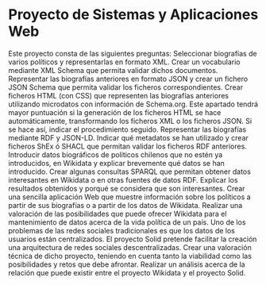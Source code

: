 # Proyecto de Sistemas y Aplicaciones Web
Este proyecto consta de las siguientes  preguntas:
Seleccionar biografías de varios políticos y representarlas en formato XML. Crear un vocabulario mediante XML Schema que permita validar dichos documentos. 
Representar las biografías anteriores en formato JSON y crear un fichero JSON Schema que permita validar los ficheros correspondientes.
Crear ficheros HTML (con CSS) que representen las biografías anteriores utilizando microdatos con información de Schema.org. Este apartado tendrá mayor puntuación si la generación de los ficheros HTML se hace automáticamente, transformando los ficheros XML o los ficheros JSON. Si se hace así, indicar el procedimiento seguido.
Representar las biografías mediante RDF y JSON-LD. Indicar qué metadatos se han utilizado y crear ficheros ShEx ó SHACL que permitan validar los ficheros RDF anteriores.
Introducir datos biográficos de políticos chilenos que no estén ya introducidos, en Wikidata y explicar brevemente qué datos se han introducido.
Crear algunas consultas SPARQL que permitan obtener datos interesantes en Wikidata o en otras fuentes de datos RDF. Explicar los resultados obtenidos y porqué se considera que son interesantes.
Crear una sencilla aplicación Web que muestre información sobre los políticos a partir de sus biografías o a partir de los datos de Wikidata.
Realizar una valoración de las posibilidades que puede ofrecer Wikidata para el mantenimiento de datos acerca de la vida política de un país.
Uno de los problemas de las redes sociales tradicionales es que los datos de los usuarios están centralizados. El proyecto Solid pretende facilitar la creación una arquitectura de redes sociales descentralizadas. Crear una valoración técnica de dicho proyecto, teniendo en cuenta tanto la viabilidad como las posibilidades y retos que debe afrontar.
Realizar un análisis acerca de la relación que puede existir entre el proyecto Wikidata y el proyecto Solid.
